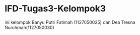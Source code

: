 IFD-Tugas3-Kelompok3
====================

ini kelompok Banyu Putri Fatimah (1127050025) dan Dea Tresna Nurohmah(1127050030)
